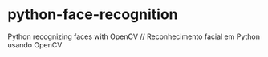 # python-face-recognition
Python recognizing faces with OpenCV // Reconhecimento facial em Python usando OpenCV
